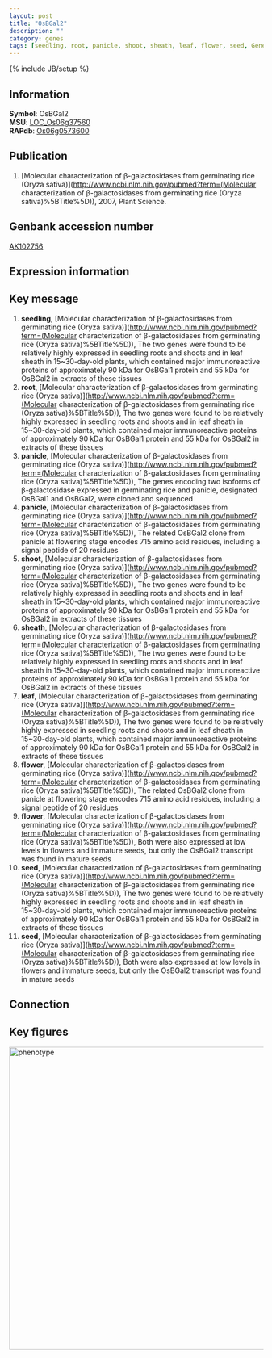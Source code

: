 ```yaml
---
layout: post
title: "OsBGal2"
description: ""
category: genes
tags: [seedling, root, panicle, shoot, sheath, leaf, flower, seed, Gene]
---
```

{% include JB/setup %}

## Information
__Symbol__: OsBGal2  
__MSU__: [LOC_Os06g37560](http://rice.plantbiology.msu.edu/cgi-bin/ORF_infopage.cgi?orf=LOC_Os06g37560)  
__RAPdb__: [Os06g0573600](http://rapdb.dna.affrc.go.jp/viewer/gbrowse_details/irgsp1?name=Os06g0573600)  

## Publication
1. [Molecular characterization of β-galactosidases from germinating rice (Oryza sativa)](http://www.ncbi.nlm.nih.gov/pubmed?term=(Molecular characterization of β-galactosidases from germinating rice (Oryza sativa)%5BTitle%5D)), 2007, Plant Science.

## Genbank accession number
[AK102756](http://www.ncbi.nlm.nih.gov/nuccore/AK102756)

## Expression information

## Key message
1. __seedling__, [Molecular characterization of β-galactosidases from germinating rice (Oryza sativa)](http://www.ncbi.nlm.nih.gov/pubmed?term=(Molecular characterization of β-galactosidases from germinating rice (Oryza sativa)%5BTitle%5D)),  The two genes were found to be relatively highly expressed in seedling roots and shoots and in leaf sheath in 15~30-day-old plants, which contained major immunoreactive proteins of approximately 90 kDa for OsBGal1 protein and 55 kDa for OsBGal2 in extracts of these tissues
2. __root__, [Molecular characterization of β-galactosidases from germinating rice (Oryza sativa)](http://www.ncbi.nlm.nih.gov/pubmed?term=(Molecular characterization of β-galactosidases from germinating rice (Oryza sativa)%5BTitle%5D)),  The two genes were found to be relatively highly expressed in seedling roots and shoots and in leaf sheath in 15~30-day-old plants, which contained major immunoreactive proteins of approximately 90 kDa for OsBGal1 protein and 55 kDa for OsBGal2 in extracts of these tissues
3. __panicle__, [Molecular characterization of β-galactosidases from germinating rice (Oryza sativa)](http://www.ncbi.nlm.nih.gov/pubmed?term=(Molecular characterization of β-galactosidases from germinating rice (Oryza sativa)%5BTitle%5D)),  The genes encoding two isoforms of β-galactosidase expressed in germinating rice and panicle, designated OsBGal1 and OsBGal2, were cloned and sequenced
4. __panicle__, [Molecular characterization of β-galactosidases from germinating rice (Oryza sativa)](http://www.ncbi.nlm.nih.gov/pubmed?term=(Molecular characterization of β-galactosidases from germinating rice (Oryza sativa)%5BTitle%5D)),  The related OsBGal2 clone from panicle at flowering stage encodes 715 amino acid residues, including a signal peptide of 20 residues
5. __shoot__, [Molecular characterization of β-galactosidases from germinating rice (Oryza sativa)](http://www.ncbi.nlm.nih.gov/pubmed?term=(Molecular characterization of β-galactosidases from germinating rice (Oryza sativa)%5BTitle%5D)),  The two genes were found to be relatively highly expressed in seedling roots and shoots and in leaf sheath in 15~30-day-old plants, which contained major immunoreactive proteins of approximately 90 kDa for OsBGal1 protein and 55 kDa for OsBGal2 in extracts of these tissues
6. __sheath__, [Molecular characterization of β-galactosidases from germinating rice (Oryza sativa)](http://www.ncbi.nlm.nih.gov/pubmed?term=(Molecular characterization of β-galactosidases from germinating rice (Oryza sativa)%5BTitle%5D)),  The two genes were found to be relatively highly expressed in seedling roots and shoots and in leaf sheath in 15~30-day-old plants, which contained major immunoreactive proteins of approximately 90 kDa for OsBGal1 protein and 55 kDa for OsBGal2 in extracts of these tissues
7. __leaf__, [Molecular characterization of β-galactosidases from germinating rice (Oryza sativa)](http://www.ncbi.nlm.nih.gov/pubmed?term=(Molecular characterization of β-galactosidases from germinating rice (Oryza sativa)%5BTitle%5D)),  The two genes were found to be relatively highly expressed in seedling roots and shoots and in leaf sheath in 15~30-day-old plants, which contained major immunoreactive proteins of approximately 90 kDa for OsBGal1 protein and 55 kDa for OsBGal2 in extracts of these tissues
8. __flower__, [Molecular characterization of β-galactosidases from germinating rice (Oryza sativa)](http://www.ncbi.nlm.nih.gov/pubmed?term=(Molecular characterization of β-galactosidases from germinating rice (Oryza sativa)%5BTitle%5D)),  The related OsBGal2 clone from panicle at flowering stage encodes 715 amino acid residues, including a signal peptide of 20 residues
9. __flower__, [Molecular characterization of β-galactosidases from germinating rice (Oryza sativa)](http://www.ncbi.nlm.nih.gov/pubmed?term=(Molecular characterization of β-galactosidases from germinating rice (Oryza sativa)%5BTitle%5D)),  Both were also expressed at low levels in flowers and immature seeds, but only the OsBGal2 transcript was found in mature seeds
10. __seed__, [Molecular characterization of β-galactosidases from germinating rice (Oryza sativa)](http://www.ncbi.nlm.nih.gov/pubmed?term=(Molecular characterization of β-galactosidases from germinating rice (Oryza sativa)%5BTitle%5D)),  The two genes were found to be relatively highly expressed in seedling roots and shoots and in leaf sheath in 15~30-day-old plants, which contained major immunoreactive proteins of approximately 90 kDa for OsBGal1 protein and 55 kDa for OsBGal2 in extracts of these tissues
11. __seed__, [Molecular characterization of β-galactosidases from germinating rice (Oryza sativa)](http://www.ncbi.nlm.nih.gov/pubmed?term=(Molecular characterization of β-galactosidases from germinating rice (Oryza sativa)%5BTitle%5D)),  Both were also expressed at low levels in flowers and immature seeds, but only the OsBGal2 transcript was found in mature seeds

## Connection

## Key figures
<img src="http://ricencode.github.io/images/OsBGal2.pheno.png" alt="phenotype"  style="width: 600px;"/>



